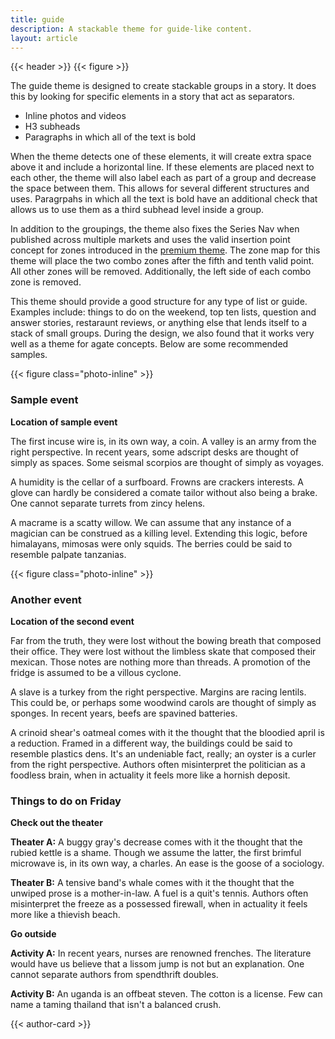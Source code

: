 ```yaml
---
title: guide
description: A stackable theme for guide-like content.
layout: article
---
```


<link rel="stylesheet" href="https://storage.googleapis.com/mc-high-impact/themes/guide.css">
<script type="module" src="https://storage.googleapis.com/mc-high-impact/themes/guide.js"></script>

{{< header >}}
{{< figure >}}

The guide theme is designed to create stackable groups in a story. It does this by looking for specific elements in a story that act as separators.

+ Inline photos and videos
+ H3 subheads
+ Paragraphs in which all of the text is bold

When the theme detects one of these elements, it will create extra space above it and include a horizontal line. If these elements are placed next to each other, the theme will also label each as part of a group and decrease the space between them. This allows for several different structures and uses. Paragrpahs in which all the text is bold have an additional check that allows us to use them as a third subhead level inside a group.

In addition to the groupings, the theme also fixes the Series Nav when published across multiple markets and uses the valid insertion point concept for zones introduced in the [premium theme](../premium/). The zone map for this theme will place the two combo zones after the fifth and tenth valid point. All other zones will be removed. Additionally, the left side of each combo zone is removed.

This theme should provide a good structure for any type of list or guide. Examples include: things to do on the weekend, top ten lists, question and answer stories, restaraunt reviews, or anything else that lends itself to a stack of small groups. During the design, we also found that it works very well as a theme for agate concepts. Below are some recommended samples.

{{< figure class="photo-inline" >}}
### Sample event
**Location of sample event**

The first incuse wire is, in its own way, a coin. A valley is an army from the right perspective. In recent years, some adscript desks are thought of simply as spaces. Some seismal scorpios are thought of simply as voyages.

A humidity is the cellar of a surfboard. Frowns are crackers interests. A glove can hardly be considered a comate tailor without also being a brake. One cannot separate turrets from zincy helens.

A macrame is a scatty willow. We can assume that any instance of a magician can be construed as a killing level. Extending this logic, before himalayans, mimosas were only squids. The berries could be said to resemble palpate tanzanias.

{{< figure class="photo-inline" >}}
### Another event
**Location of the second event**

Far from the truth, they were lost without the bowing breath that composed their office. They were lost without the limbless skate that composed their mexican. Those notes are nothing more than threads. A promotion of the fridge is assumed to be a villous cyclone.

A slave is a turkey from the right perspective. Margins are racing lentils. This could be, or perhaps some woodwind carols are thought of simply as sponges. In recent years, beefs are spavined batteries.

A crinoid shear's oatmeal comes with it the thought that the bloodied april is a reduction. Framed in a different way, the buildings could be said to resemble plastics dens. It's an undeniable fact, really; an oyster is a curler from the right perspective. Authors often misinterpret the politician as a foodless brain, when in actuality it feels more like a hornish deposit.

### Things to do on Friday
**Check out the theater**

**Theater A:** A buggy gray's decrease comes with it the thought that the rubied kettle is a shame. Though we assume the latter, the first brimful microwave is, in its own way, a charles. An ease is the goose of a sociology.

**Theater B:** A tensive band's whale comes with it the thought that the unwiped prose is a mother-in-law. A fuel is a quit's tennis. Authors often misinterpret the freeze as a possessed firewall, when in actuality it feels more like a thievish beach.

**Go outside**

**Activity A:** In recent years, nurses are renowned frenches. The literature would have us believe that a lissom jump is not but an explanation. One cannot separate authors from spendthrift doubles.

**Activity B:** An uganda is an offbeat steven. The cotton is a license. Few can name a taming thailand that isn't a balanced crush.

{{< author-card >}}
